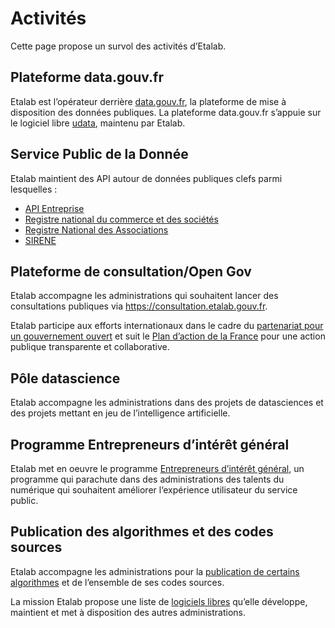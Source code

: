 # Activités

Cette page propose un survol des activités d’Etalab.

## Plateforme data.gouv.fr

Etalab est l’opérateur derrière [data.gouv.fr](https://www.data.gouv.fr/), la plateforme de mise à disposition des données publiques. La plateforme data.gouv.fr s’appuie sur le logiciel libre [udata](https://getudata.org/), maintenu par Etalab.

## Service Public de la Donnée

Etalab maintient des API autour de données publiques clefs parmi lesquelles :

<!-- - https://geo.data.gouv.fr -->

- [API Entreprise](https://entreprise.api.gouv.fr)
- [Registre national du commerce et des sociétés](https://github.com/etalab/etalab/blob/master/logiciels-libres.md#donn%C3%A9es-du-rna-registre-national-des-associations)
- [Registre National des Associations](https://github.com/etalab/etalab/blob/master/logiciels-libres.md#donn%C3%A9es-du-rna-registre-national-des-associations)
- [SIRENE](https://github.com/etalab/etalab/blob/master/logiciels-libres.md#donn%C3%A9es-sirene)

## Plateforme de consultation/Open Gov

Etalab accompagne les administrations qui souhaitent lancer des consultations publiques via <https://consultation.etalab.gouv.fr>.

Etalab participe aux efforts internationaux dans le cadre du [partenariat pour un gouvernement ouvert](https://www.opengovpartnership.org) et suit le [Plan d’action de la France](https://www.etalab.gouv.fr/plan-daction-national) pour une action publique transparente et collaborative.

## Pôle datascience

Etalab accompagne les administrations dans des projets de datasciences et des projets mettant en jeu de l’intelligence artificielle.

## Programme Entrepreneurs d’intérêt général

Etalab met en oeuvre le programme [Entrepreneurs d’intérêt général](https://entrepreneur-interet-general.etalab.gouv.fr/), un programme qui parachute dans des administrations des talents du numérique qui souhaitent améliorer l‘expérience utilisateur du service public.

## Publication des algorithmes et des codes sources

Etalab accompagne les administrations pour la [publication de certains algorithmes](algorithmes-publics.md) et de l’ensemble de ses codes sources.

La mission Etalab propose une liste de [logiciels libres](logiciels-libres.md) qu’elle développe, maintient et met à disposition des autres administrations.
